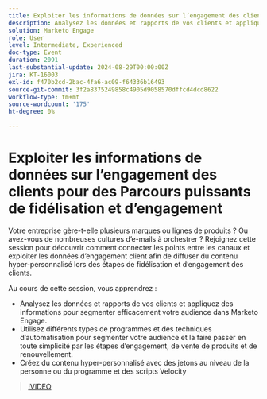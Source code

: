 ```yaml
---
title: Exploiter les informations de données sur l’engagement des clients pour des Parcours puissants de fidélisation et d’engagement
description: Analysez les données et rapports de vos clients et appliquez des informations pour segmenter efficacement votre audience dans Marketo Engage. Utilisez différents types de programmes et des techniques d’automatisation pour segmenter votre audience et la faire passer en toute simplicité par les étapes d’engagement, de vente de produits et de renouvellement. Créez du contenu hyper-personnalisé avec des jetons au niveau de la personne ou du programme et des scripts Velocity
solution: Marketo Engage
role: User
level: Intermediate, Experienced
doc-type: Event
duration: 2091
last-substantial-update: 2024-08-29T00:00:00Z
jira: KT-16003
exl-id: f470b2cd-2bac-4fa6-ac09-f64336b16493
source-git-commit: 3f2a8375249858c4905d9058570dffcd4dcd8622
workflow-type: tm+mt
source-wordcount: '175'
ht-degree: 0%

---
```


# Exploiter les informations de données sur l’engagement des clients pour des Parcours puissants de fidélisation et d’engagement

Votre entreprise gère-t-elle plusieurs marques ou lignes de produits ? Ou avez-vous de nombreuses cultures d’e-mails à orchestrer ? Rejoignez cette session pour découvrir comment connecter les points entre les canaux et exploiter les données d’engagement client afin de diffuser du contenu hyper-personnalisé lors des étapes de fidélisation et d’engagement des clients.

Au cours de cette session, vous apprendrez :

* Analysez les données et rapports de vos clients et appliquez des informations pour segmenter efficacement votre audience dans Marketo Engage.
* Utilisez différents types de programmes et des techniques d’automatisation pour segmenter votre audience et la faire passer en toute simplicité par les étapes d’engagement, de vente de produits et de renouvellement.
* Créez du contenu hyper-personnalisé avec des jetons au niveau de la personne ou du programme et des scripts Velocity

>[!VIDEO](https://video.tv.adobe.com/v/3456852/?learn=on&captions=fre_fr)
